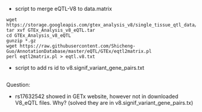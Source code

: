 * script to merge eQTL-V8 to data.matrix
```
wget https://storage.googleapis.com/gtex_analysis_v8/single_tissue_qtl_data/GTEx_Analysis_v8_eQTL.tar
tar xvf GTEx_Analysis_v8_eQTL.tar
cd GTEx_Analysis_v8_eQTL
gunzip *.gz  
wget https://raw.githubusercontent.com/Shicheng-Guo/AnnotationDatabase/master/eQTL/GTEx/eqtl2matrix.pl
perl eqtl2matrix.pl > eqtl.v8.txt
```
* script to add rs id to v8.signif_variant_gene_pairs.txt
```
```

Question:

* rs17632542 showed in GETx website, however not in downloaded V8_eQTL files. Why? (solved they are in v8.signif_variant_gene_pairs.tx)
